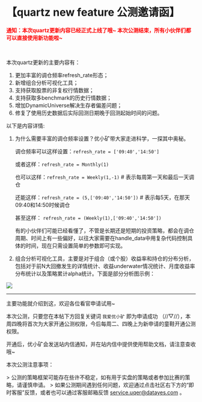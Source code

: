 # 【quartz new feature 公测邀请函】

**<font color="red">通知：本次quartz更新内容已经正式上线了哦~ 本次公测结束，所有小伙伴们都可以直接使用新功能啦~</font>**

<br />

本次quartz更新的主要内容有：

1. 更加丰富的调仓频率refresh_rate形态；
2. 新增组合分析可视化工具；
3. 支持获取股票的非复权行情数据；
4. 支持获取多benchmark的历史行情数据；
5. 增加DynamicUniverse解决生存者偏差问题；
6. 修复了使用历史数据后实际回测日期晚于回测起始时间的问题。


以下是内容详情:

1. 为什么需要丰富的调仓频率设置？优小矿带大家走进科学，一探其中奥秘。

    调仓频率可以这样设置：`refresh_rate = ['09:40','14:50']`

    或者这样：`refresh_rate = Monthly(1)`

    也可以这样：`refresh_rate = Weekly(1,-1)`  # 表示每周第一天和最后一天调仓

    还能这样：`refresh_rate = (5,['09:40','14:50'])`  # 表示每5天，在那天09:40和14:50时候调仓

    甚至这样： `refresh_rate = (Weekly(1),['09:40','14:50'])`

    有的小伙伴们可能已经看懂了，不管是长期还是短期的投资策略，都会在调仓周期、时间上有一些偏好，以往大家需要在handle_data中用复杂代码控制具体的时间，现在只需设置简单的参数即可实现。

2. 组合分析可视化工具，主要是对于组合（或个股）收益率和持仓的分布分析，包括对于前N大回撤发生的详情统计、收益underwater情况统计、月度收益率分布统计以及策略累计alpha统计。下面是部分分析图示例：

![](http://storage-uqer.datayes.com/57c4f3f1228e5b6d277c77c3/1486b978-904c-11e6-b29d-f8bc124ed898)

---

主要功能就介绍到这，欢迎各位看官申请试用~

本次公测，只要您在本帖下方回复关键词 `我爱优小矿` 即为申请成功 （//▽//），本周四晚将首次为大家开通公测权限，今后每周二、四晚上为新申请的童鞋开通公测权限。

开通后，优小矿会发送站内信通知，并在站内信中提供使用帮助文档，请注意查收哦~

本次公测注意事项：

&gt; 公测的策略框架可能存在些许不稳定，如有用于实盘的策略或者参加比赛的策略，请谨慎申请。
&gt; 如果公测期间遇到任何问题，欢迎通过点击社区右下方的“即时客服”反馈，或者也可以通过客服邮箱反馈 [service.uqer@datayes.com](mailto:service.uqer@datayes.com?subject=需要优矿的帮助) 。